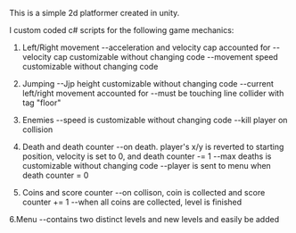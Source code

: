 This is a simple 2d platformer created in unity.

I custom coded c# scripts for the following game mechanics:

1. Left/Right movement
--acceleration and velocity cap accounted for
--velocity cap customizable without changing code
--movement speed customizable without changing code

2. Jumping
--Jjp height customizable without changing code
--current left/right movement accounted for
--must be touching line collider with tag "floor"

3. Enemies
--speed is customizable without changing code
--kill player on collision

4. Death and death counter
--on death. player's x/y is reverted to starting position, velocity is set to 0, and death counter -= 1
--max deaths is customizable without changing code
--player is sent to menu when death counter = 0

5. Coins and score counter
--on collison, coin is collected and score counter += 1
--when all coins are collected, level is finished

6.Menu
--contains two distinct levels and new levels and easily be added
